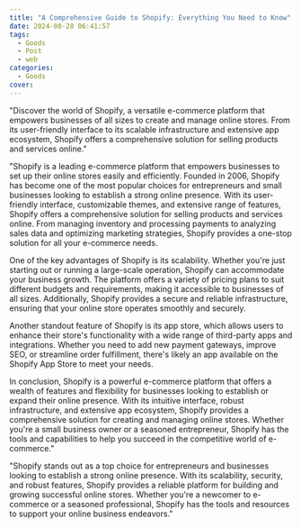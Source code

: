 ```yaml
---
title: "A Comprehensive Guide to Shopify: Everything You Need to Know"
date: 2024-08-28 06:41:57
tags:
  - Goods
  - Post
  - web
categories:
  - Goods
cover: 
---
```


"Discover the world of Shopify, a versatile e-commerce platform that empowers businesses of all sizes to create and manage online stores. From its user-friendly interface to its scalable infrastructure and extensive app ecosystem, Shopify offers a comprehensive solution for selling products and services online."

"Shopify is a leading e-commerce platform that empowers businesses to set up their online stores easily and efficiently. Founded in 2006, Shopify has become one of the most popular choices for entrepreneurs and small businesses looking to establish a strong online presence. With its user-friendly interface, customizable themes, and extensive range of features, Shopify offers a comprehensive solution for selling products and services online. From managing inventory and processing payments to analyzing sales data and optimizing marketing strategies, Shopify provides a one-stop solution for all your e-commerce needs.

One of the key advantages of Shopify is its scalability. Whether you're just starting out or running a large-scale operation, Shopify can accommodate your business growth. The platform offers a variety of pricing plans to suit different budgets and requirements, making it accessible to businesses of all sizes. Additionally, Shopify provides a secure and reliable infrastructure, ensuring that your online store operates smoothly and securely.

Another standout feature of Shopify is its app store, which allows users to enhance their store's functionality with a wide range of third-party apps and integrations. Whether you need to add new payment gateways, improve SEO, or streamline order fulfillment, there's likely an app available on the Shopify App Store to meet your needs.

In conclusion, Shopify is a powerful e-commerce platform that offers a wealth of features and flexibility for businesses looking to establish or expand their online presence. With its intuitive interface, robust infrastructure, and extensive app ecosystem, Shopify provides a comprehensive solution for creating and managing online stores. Whether you're a small business owner or a seasoned entrepreneur, Shopify has the tools and capabilities to help you succeed in the competitive world of e-commerce."

"Shopify stands out as a top choice for entrepreneurs and businesses looking to establish a strong online presence. With its scalability, security, and robust features, Shopify provides a reliable platform for building and growing successful online stores. Whether you're a newcomer to e-commerce or a seasoned professional, Shopify has the tools and resources to support your online business endeavors."
